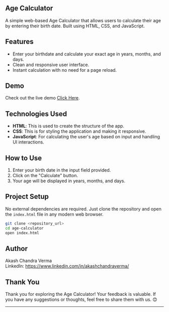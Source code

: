 ## Age Calculator

A simple web-based Age Calculator that allows users to calculate their age by entering their birth date. Built using HTML, CSS, and JavaScript.

## Features

- Enter your birthdate and calculate your exact age in years, months, and days.
- Clean and responsive user interface.
- Instant calculation with no need for a page reload.

## Demo

Check out the live demo [Click Here]().

## Technologies Used

- **HTML**: This is used to create the structure of the app.
- **CSS**: This is for styling the application and making it responsive.
- **JavaScript**: For calculating the user's age based on input and handling UI interactions.

## How to Use

1. Enter your birth date in the input field provided.
2. Click on the "Calculate" button.
3. Your age will be displayed in years, months, and days.

## Project Setup

No external dependencies are required. Just clone the repository and open the `index.html` file in any modern web browser.

```bash
git clone <repository_url>
cd age-calculator
open index.html
```

## Author

Akash Chandra Verma \
LinkedIn: https://www.linkedin.com/in/akashchandraverma/

## Thank You

Thank you for exploring the Age Calculator! Your feedback is valuable. If you have any suggestions or thoughts, feel free to share them with us. 😊

---
